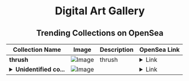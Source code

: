 <div align="center">

# Digital Art Gallery

## Trending Collections on OpenSea

| Collection Name                       | Image                                                                                     | Description                       | OpenSea Link                                                                                          |
|---------------------------------------|-------------------------------------------------------------------------------------------|-----------------------------------|--------------------------------------------------------------------------------------------------------|
| **thrush** | ![Image](https://i.seadn.io/s/raw/files/ef02a37778e4d9b6cd2ca0b2d4e0e2ba.png?w=500&auto=format?w=200&auto=format) | thrush | <details><summary>Link</summary>[thrush](https://opensea.io/collection/thrush-5)</details> |
| **<details><summary>Unidentified co...</summary>Unidentified contract f7259b3b-a12b-4a17-b09d-adf4101c1958</details>** | ![Image](https://i.seadn.io/s/raw/files/dcf86d1488b179349736763fd5e4785e.jpg?w=500&auto=format?w=200&auto=format) |  | <details><summary>Link</summary>[Unidentified contract f7259b3b-a12b-4a17-b09d-adf4101c1958](https://opensea.io/collection/unidentified-contract-f7259b3b-a12b-4a17-b09d-adf4)</details> |

</div>